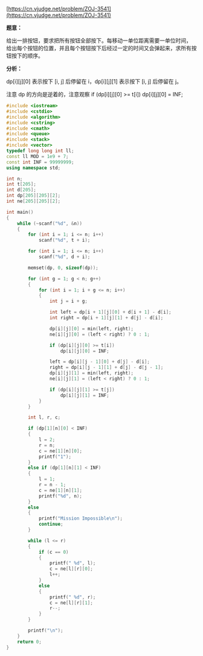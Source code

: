 [https://cn.vjudge.net/problem/ZOJ-3541](https://cn.vjudge.net/problem/ZOJ-3541)

**题意：**

给出一排按钮，要求把所有按钮全部按下。每移动一单位距离需要一单位时间，
给出每个按钮的位置，并且每个按钮按下后经过一定的时间又会弹起来，求所有按钮按下的顺序。

**分析：**

dp[i][j][0] 表示按下 [i, j] 后停留在 i，dp[i][j][1] 表示按下 [i, j] 后停留在 j。

注意 dp 的方向是逆着的，注意观察 if (dp[i][j][0] >= t[i])
    dp[i][j][0] = INF;

```c++
#include <iostream>
#include <cstdio>
#include <algorithm>
#include <cstring>
#include <cmath>
#include <queue>
#include <stack>
#include <vector>
typedef long long int ll;
const ll MOD = 1e9 + 7;
const int INF = 99999999;
using namespace std;

int n;
int t[205];
int d[205];
int dp[205][205][2];
int ne[205][205][2];

int main()
{
	while (~scanf("%d", &n))
	{
		for (int i = 1; i <= n; i++)
			scanf("%d", t + i);

		for (int i = 1; i <= n; i++)
			scanf("%d", d + i);

		memset(dp, 0, sizeof(dp));

		for (int g = 1; g < n; g++)
		{
			for (int i = 1; i + g <= n; i++)
			{
				int j = i + g;

				int left = dp[i + 1][j][0] + d[i + 1] - d[i];
				int right = dp[i + 1][j][1] + d[j] - d[i];

				dp[i][j][0] = min(left, right);
				ne[i][j][0] = (left < right) ? 0 : 1;

				if (dp[i][j][0] >= t[i])
					dp[i][j][0] = INF;

				left = dp[i][j - 1][0] + d[j] - d[i];
				right = dp[i][j - 1][1] + d[j] - d[j - 1];
				dp[i][j][1] = min(left, right);
				ne[i][j][1] = (left < right) ? 0 : 1;

				if (dp[i][j][1] >= t[j])
					dp[i][j][1] = INF;
			}
		}

		int l, r, c;

		if (dp[1][n][0] < INF)
		{
			l = 2;
			r = n;
			c = ne[1][n][0];
			printf("1");
		}
		else if (dp[1][n][1] < INF)
		{
			l = 1; 
			r = n - 1;
			c = ne[1][n][1];
			printf("%d", n);
		}
		else
		{
			printf("Mission Impossible\n");
			continue;
		}

		while (l <= r)
		{
			if (c == 0)
			{
				printf(" %d", l);
				c = ne[l][r][0];
				l++;
			}
			else
			{
				printf(" %d", r);
				c = ne[l][r][1];
				r--;
			}
		}

		printf("\n");
	}
	return 0;
}
```
